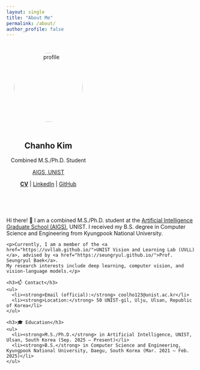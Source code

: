 ```yaml
---
layout: single
title: "About Me"
permalink: /about/
author_profile: false
---
```

<style>
.container {
  display: flex;
  flex-direction: row;
  align-items: flex-start;
  gap: 50px;
  flex-wrap: wrap;
  margin-top: 40px;
}

.left {
  flex: 0 0 220px;
  text-align: center;
}

.right {
  flex: 1;
  max-width: 700px;
}

.profile-img {
  border-radius: 50%;
  width: 180px;
  margin-bottom: 20px;
}

.contact-icon {
  margin-right: 8px;
}
</style>

<div class="container">
  <div class="left">
    <img src="/assets/images/profile.jpg" alt="profile" class="profile-img">
    <h2>Chanho Kim</h2>
    <p>Combined M.S./Ph.D. Student</p>
    <p><a href="https://aigs.unist.ac.kr/">AIGS, UNIST</a></p>
    <p>
      <a href="/assets/files/chanho_kim_cv.pdf"><strong>CV</strong></a> |
      <a href="https://linkedin.com/in/chanho-kim-891a542a2">LinkedIn</a> |
      <a href="https://github.com/coolho1129">GitHub</a>
    </p>
  </div>

  <div class="right">
    <p>Hi there! 👋 I am a combined M.S./Ph.D. student at the <a href="https://aigs.unist.ac.kr/">Artificial Intelligence Graduate School (AIGS)</a>, UNIST.  
    I received my B.S. degree in Computer Science and Engineering from Kyungpook National University.</p>

    <p>Currently, I am a member of the <a href="https://uvllab.github.io/">UNIST Vision and Learning Lab (UVLL)</a>, advised by <a href="https://seungryul.github.io/">Prof. Seungryul Baek</a>.  
    My research interests include deep learning, computer vision, and vision-language models.</p>

    <h3>📫 Contact</h3>
    <ul>
      <li><strong>Email (official):</strong> coolho123@unist.ac.kr</li>
      <li><strong>Location:</strong> 50 UNIST-gil, Ulju, Ulsan, Republic of Korea</li>
    </ul>

    <h3>🎓 Education</h3>
    <ul>
      <li><strong>M.S./Ph.D.</strong> in Artificial Intelligence, UNIST, Ulsan, South Korea (Sep. 2025 – Present)</li>
      <li><strong>B.S.</strong> in Computer Science and Engineering, Kyungpook National University, Daegu, South Korea (Mar. 2021 – Feb. 2025)</li>
    </ul>
  </div>
</div>
